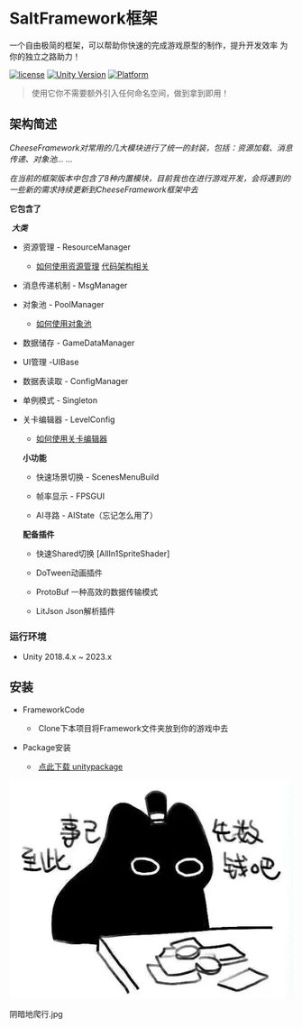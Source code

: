 # SaltFramework框架
一个自由极简的框架，可以帮助你快速的完成游戏原型的制作，提升开发效率
为你的独立之路助力！

[![license](http://img.shields.io/badge/license-MIT-green.svg)](https://opensource.org/licenses/MIT) 
[![Unity Version](https://img.shields.io/badge/unity-2021.3.15f1-blue)](https://unity.com) 
[![Platform](https://img.shields.io/badge/platform-Win%20%7C%20Android%20%7C%20iOS%20%7C%20Mac%20%7C%20Linux%20%7C%20WebGL-orange)]() 

> 使用它你不需要额外引入任何命名空间，做到拿到即用！

## 架构简述

*CheeseFramework对常用的几大模块进行了统一的封装，包括：资源加载、消息传递、对象池... ...*

*在当前的框架版本中包含了8种内置模块，目前我也在进行游戏开发，会将遇到的一些新的需求持续更新到CheeseFramework框架中去*



**它包含了**

​    ***大类***

- 资源管理 - ResourceManager

  - [如何使用资源管理](/Document/Describe/Resource.md)    [代码架构相关](/Document/Describe/ResourceCode.md)    

- 消息传递机制 - MsgManager

- 对象池 - PoolManager      

  - [如何使用对象池](/Document/Describe/Pool.md)     

- 数据储存 - GameDataManager

- UI管理 -UIBase

- 数据表读取 - ConfigManager

- 单例模式 - Singleton

- 关卡编辑器 - LevelConfig 

  - [如何使用关卡编辑器](/Document/Describe/Levelconfig.md)     

  


  **小功能**

  - 快速场景切换 - ScenesMenuBuild

  - 帧率显示 - FPSGUI

  - AI寻路 - AIState（忘记怎么用了）

    


  **配备插件**

  - 快速Shared切换 [AllIn1SpriteShader]

  - DoTween动画插件

  - ProtoBuf 一种高效的数据传输模式

  - LitJson Json解析插件
    
### 运行环境

* Unity 2018.4.x ~ 2023.x

## 安装

- FrameworkCode

  - ​	Clone下本项目将Framework文件夹放到你的游戏中去
  
- Package安装
  - ​	[点此下载 unitypackage](Package/CheeseFramework.unitypackage)
    


 ![emoji1](Document/Item/emoji1.jpg)


 阴暗地爬行.jpg
